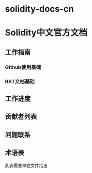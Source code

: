 # solidity-docs-cn
# Solidity中文官方文档 

## 工作指南

### Github使用基础

### RST文档基础

## 工作进度

## 贡献者列表

## 问题联系

## 术语表
此表需要单独文件给出